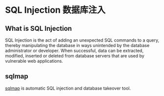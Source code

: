 # SQL Injection 数据库注入

## What is SQL Injection

SQL Injection is the act of adding an unexpected SQL commands to a query, thereby manipulating the database in ways unintended by the database administrator or developer. When successful, data can be extracted, modified, inserted or deleted from database servers that are used by vulnerable web applications.

## sqlmap

[sqlmap](http://sqlmap.org/) is automatic SQL injection and database takeover tool.



